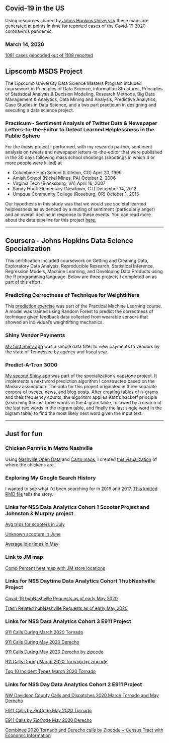 ## Covid-19 in the US
Using resources shared by<a href = "https://github.com/CSSEGISandData/COVID-19"> Johns Hopkins University</a> these maps are generated at points in time for reported cases of the Covid-19 2020 coronavirus pandemic.

### March 14, 2020
<a href = "./covid19_maps/status031420.html"> 1081 cases geocoded out of 1108 reported</a>



## Lipscomb MSDS Project
The Lipscomb University Data Science Masters Program included coursework in Principles of Data Science, Information Structures, Principles of Statistical Analysis &amp; Decision Modeling, Research Methods, Big Data Management &amp; Analytics, Data Mining and Analysis, Predictive Analytics, Case Studies in Data Science, and a two part practicum in designing and executing a data science project. 

### Practicum - Sentiment Analysis of Twitter Data &amp; Newspaper Letters-to-the-Editor to Detect Learned Helplessness in the Public Sphere
For the thesis project I performed, with my research partner, sentiment analysis on tweets and newspaper letters-to-the-editor that were published in the 30 days following mass school shootings (shootings in which 4 or more people were killed) at
 - Columbine High School (Littleton, CO) April 20, 1999
 - Amish School (Nickel Mines, PA) October 2, 2006
 - Virginia Tech (Blacksburg, VA) April 16, 2007
 - Sandy Hook Elementary (Newtown, CT) December 14, 2012
 - Umpqua Community College (Roseburg, OR) October 1, 2015

Our hypothesis in this study was that we would see societal learned helplessness as evidenced by a muting of sentiment (particularly anger) and an overall decline in response to these events. You can read more about the data pipeline for this project 
<a href="http://bit.ly/schoolshootingdata" target="_blank">here.</a>

<hr>

## Coursera - Johns Hopkins Data Science Specialization
This certification included coursework on Getting and Cleaning Data, Exploratory Data Analysis, Reproducible Research, Statistical Inference, Regression Models, Machine Learning, and Developing Data Products using the R programming language. Below are three projects I completed on as part of this effort.

### Predicting Correctness of Technique for Weightlifters
This <a href="/PML_Project.html" target="_blank">prediction exercise</a> was part of the Practical Machine Learning course. A model was trained using Random Forest to predict the correctness of technique given feedback data collected from wearable sensors that showed an individual’s weightlifting mechanics.

### Shiny Vendor Payments
<a href="https://marylvv.shinyapps.io/Shiny-VendorPayments/" target="_blank">My first Shiny app</a>
was a simple data filter to view payments to vendors by the state of Tennessee by agency and fiscal year.


### Predict-A-Tron 3000
<a href="https://marylvv.shinyapps.io/PredictATron3000/" target="_blank">My second Shiny app</a> was part of the specialization’s capstone project. It implements a next word prediction algorithm I constructed based on the Markov assumption. The data for this project originated in three separate corpora of tweets, news, and blog posts. After creating tables of n-grams and their frequency counts, the algorithm applies Katz’s backoff principle (searching the last three words in the 4-gram table, followed by a search of the last two words in the trigram table, and finally the last single word in the bigram table) to find the most likely next word given the input text. 

<hr>

## Just for fun

### Chicken Permits in Metro Nashville
Using 
<a href="https://data.nashville.gov/" target="_blank">Nashville Open Data</a> and 
<a href="https://carto.com/" target="_blank">Carto maps</a>, I created 
<a href="https://bit.ly/nashvillechickens" target="_blank">this visualization</a> of where the chickens are.

### Exploring My Google Search History
I wanted to see what I'd been searching for in 2016 and 2017. 
<a href="google_search.html" target="_blank">This knitted RMD file</a> tells the story.


### Links for NSS Data Analytics Cohort 1 Scooter Project and Johnston & Murphy project
<a href = "da1/july_avg_trip_per_scooter.html"> Avg trips for scooters in July</a>

<a href = "da1/RKJune.html"> Unknown scooters in June</a>  

<a href = "da1/May_avg_idle_and_daily_trip.html"> Average idle times in May</a>

### Link to JM map
<a href = "da1/COMP_PCT_mapped_stores.html "> Comp Percent heat map with JM store locations</a>

### Links for NSS Daytime Data Analytics Cohort 1 hubNashville Project
<a href = "dda1/covid_map.html"> Covid-19 hubNashville Requests as of early May 2020</a>   

<a href = "dda1/trash_request_map.html"> Trash Related hubNashville Requests as of early May 2020</a>

### Links for NSS Data Analytics Cohort 3 E911 Project
<a href = "da3/dustin_march2020_tornado.html">911 Calls During March 2020 Tornado</a>  

<a href = "da3/dustin_may2020_derecho_map.html">911 Calls During May 2020 Derecho</a>

<a href = "da3/mark-Derecho-911-Calls-Map.html">911 Calls During May 2020 Derecho by zipcode</a>  

<a href = "da3/mark-Tornado-911-Calls-Map.html">911 Calls During March 2020 Tornado by zipcode</a>  

<a href = "da3/aaron_TornadoIncidentTypeTop10.html">Top 10 Incident Types March 2020 Tornado</a>

### Links for NSS Day Data Analytics Cohort 2 E911 Project
<a href = "dda2/owen_nw_storms_cluster_final.html"> NW Davidson County Calls and Dispatches 2020 March Tornado and May Derecho</a>  

<a href = "dda2/paul_new_map_911_tornado.html">E911 Calls by ZipCode May 2020 Tornado</a>  

<a href = "dda2/paul_new_map_911_derecho.html">E911 Calls by ZipCode May 2020 Derecho</a>  

<a href = "dda2/ross_storm_economic_map.html"> Combined 2020 Tornado and Derecho calls by Zipcode + Census Tract with Economic Information</a>




